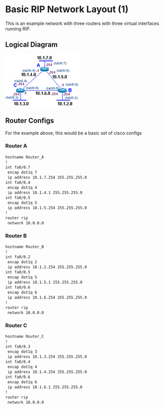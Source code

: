 # Basic RIP Network Layout (1)

This is an example network with three routers with three virtual interfaces running RIP.

## Logical Diagram

<img src="img/rip-lab1-1.png" alt="three routers linked together">

## Router Configs
For the example above, this would be a basic set of cisco configs

### Router A
```
hostname Router_A
!
int fa0/0.7
 encap dot1q 7
 ip address 10.1.7.254 255.255.255.0
int fa0/0.4
 encap dot1q 4
 ip address 10.1.4.1 255.255.255.0
int fa0/0.5
 encap dot1q 5 
 ip address 10.1.5.254 255.255.255.0
!
router rip
 network 10.0.0.0
```

### Router B
```
hostname Router_B
!
int fa0/0.2
 encap dot1q 2
 ip address 10.1.2.254 255.255.255.0
int fa0/0.5
 encap dot1q 5
 ip address 10.1.5.1 255.255.255.0
int fa0/0.6
 encap dot1q 6 
 ip address 10.1.6.254 255.255.255.0
! 
router rip
 network 10.0.0.0
```

### Router C
```
hostname Router_C
!
int fa0/0.3
 encap dot1q 3
 ip address 10.1.3.254 255.255.255.0
int fa0/0.4
 encap dot1q 4
 ip address 10.1.4.254 255.255.255.0
int fa0/0.6
 encap dot1q 6 
 ip address 10.1.6.1 255.255.255.0
!
router rip
 network 10.0.0.0
```

